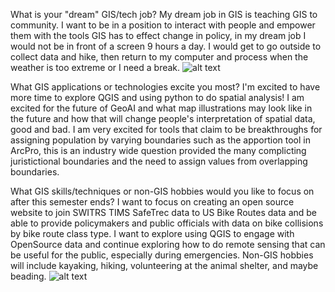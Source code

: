 What is your "dream" GIS/tech job?
My dream job in GIS is teaching GIS to community. I want to be in a position to interact with people and empower them with the tools GIS has to effect change in policy, in my dream job I would not be in front of a screen 9 hours a day. I would get to go outside to collect data and hike, then return to my computer and process when the weather is too extreme or I need a break. 
![alt text](https://th.bing.com/th/id/OIP.vqXQ7zey9cPF22fRDuZtUwHaDt?rs=1&pid=ImgDetMain)

What GIS applications or technologies excite you most? 
I'm excited to have more time to explore QGIS and using python to do spatial analysis! I am excited for the future of GeoAI and what map illustrations may look like in the future and how that will change people's interpretation of spatial data, good and bad. I am very excited for tools that claim to be breakthroughs for assigning population by varying boundaries such as the apportion tool in ArcPro, this is an industry wide question provided the many complicting juristictional boundaries and the need to assign values from overlapping boundaries.

What GIS skills/techniques or non-GIS hobbies would you like to focus on after this semester ends?
I want to focus on creating an open source website to join SWITRS TIMS SafeTrec data to US Bike Routes data and be able to provide policymakers and public officials with data on bike collisions by bike route class type. I want to explore using QGIS to engage with OpenSource data and continue exploring how to do remote sensing that can be useful for the public, especially during emergencies. Non-GIS hobbies will include kayaking, hiking, volunteering at the animal shelter, and maybe beading. 
![alt text](!(https://images.upbeatnews.com/posts/8451/5f8dd3f45b9b3.gif))
